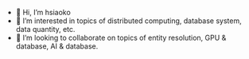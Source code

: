 - 👋 Hi, I’m hsiaoko
- 👀 I’m interested in topics of distributed computing, database system, data quantity, etc.
- 💞️ I’m looking to collaborate on topics of entity resolution, GPU & database, AI & database.

